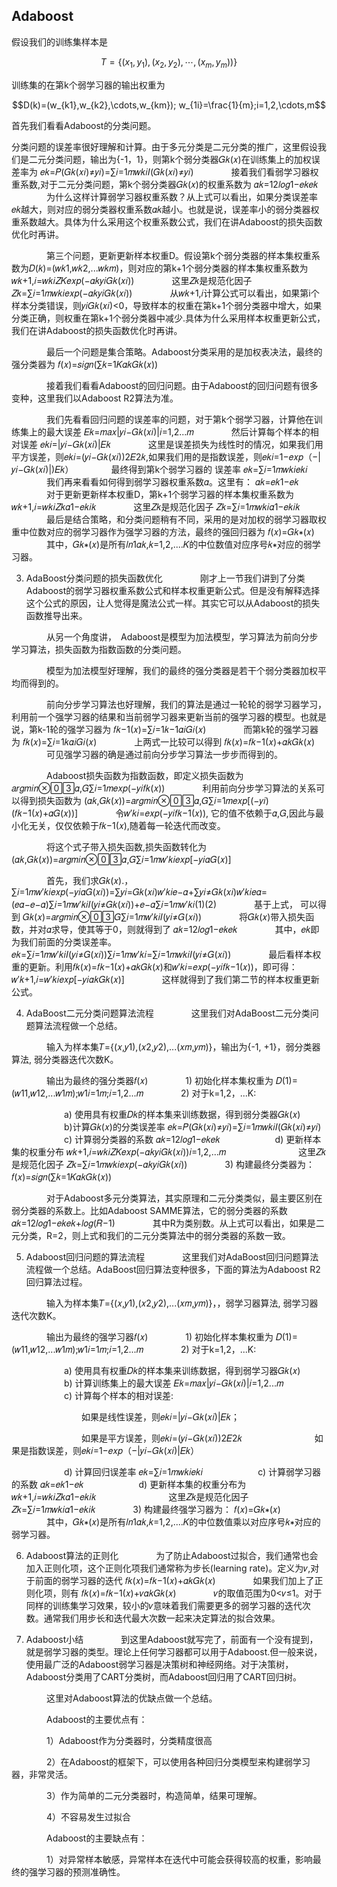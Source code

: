 ## Adaboost

假设我们的训练集样本是

$$T=\{(x_1,y_1),(x_2,y_2),\cdots,(x_m,y_m))\}$$

训练集的在第k个弱学习器的输出权重为

$$D(k)=(w_{k1},w_{k2},\cdots,w_{km}); w_{1i}=\frac{1}{m};i=1,2,\cdots,m$$
 
首先我们看看Adaboost的分类问题。

分类问题的误差率很好理解和计算。由于多元分类是二元分类的推广，这里假设我们是二元分类问题，输出为{-1，1}，则第k个弱分类器𝐺𝑘(𝑥)在训练集上的加权误差率为
𝑒𝑘=𝑃(𝐺𝑘(𝑥𝑖)≠𝑦𝑖)=∑𝑖=1𝑚𝑤𝑘𝑖𝐼(𝐺𝑘(𝑥𝑖)≠𝑦𝑖)
　　　　接着我们看弱学习器权重系数,对于二元分类问题，第k个弱分类器𝐺𝑘(𝑥)的权重系数为
𝛼𝑘=12𝑙𝑜𝑔1−𝑒𝑘𝑒𝑘
　　　　为什么这样计算弱学习器权重系数？从上式可以看出，如果分类误差率𝑒𝑘越大，则对应的弱分类器权重系数𝛼𝑘越小。也就是说，误差率小的弱分类器权重系数越大。具体为什么采用这个权重系数公式，我们在讲Adaboost的损失函数优化时再讲。

　　　　第三个问题，更新更新样本权重D。假设第k个弱分类器的样本集权重系数为𝐷(𝑘)=(𝑤𝑘1,𝑤𝑘2,...𝑤𝑘𝑚)，则对应的第k+1个弱分类器的样本集权重系数为
𝑤𝑘+1,𝑖=𝑤𝑘𝑖𝑍𝐾𝑒𝑥𝑝(−𝛼𝑘𝑦𝑖𝐺𝑘(𝑥𝑖))
　　　　这里𝑍𝑘是规范化因子
𝑍𝑘=∑𝑖=1𝑚𝑤𝑘𝑖𝑒𝑥𝑝(−𝛼𝑘𝑦𝑖𝐺𝑘(𝑥𝑖))
　　　　从𝑤𝑘+1,𝑖计算公式可以看出，如果第i个样本分类错误，则𝑦𝑖𝐺𝑘(𝑥𝑖)<0，导致样本的权重在第k+1个弱分类器中增大，如果分类正确，则权重在第k+1个弱分类器中减少.具体为什么采用样本权重更新公式，我们在讲Adaboost的损失函数优化时再讲。

　　　　最后一个问题是集合策略。Adaboost分类采用的是加权表决法，最终的强分类器为
𝑓(𝑥)=𝑠𝑖𝑔𝑛(∑𝑘=1𝐾𝛼𝑘𝐺𝑘(𝑥))
　　　　

　　　　接着我们看看Adaboost的回归问题。由于Adaboost的回归问题有很多变种，这里我们以Adaboost R2算法为准。

　　　　我们先看看回归问题的误差率的问题，对于第k个弱学习器，计算他在训练集上的最大误差
𝐸𝑘=𝑚𝑎𝑥|𝑦𝑖−𝐺𝑘(𝑥𝑖)|𝑖=1,2...𝑚
　　　　然后计算每个样本的相对误差
𝑒𝑘𝑖=|𝑦𝑖−𝐺𝑘(𝑥𝑖)|𝐸𝑘
　　　　这里是误差损失为线性时的情况，如果我们用平方误差，则𝑒𝑘𝑖=(𝑦𝑖−𝐺𝑘(𝑥𝑖))2𝐸2𝑘,如果我们用的是指数误差，则𝑒𝑘𝑖=1−𝑒𝑥𝑝（−|𝑦𝑖−𝐺𝑘(𝑥𝑖)|)𝐸𝑘）
　　　　最终得到第k个弱学习器的 误差率
𝑒𝑘=∑𝑖=1𝑚𝑤𝑘𝑖𝑒𝑘𝑖
　　　　我们再来看看如何得到弱学习器权重系数𝛼。这里有：
𝛼𝑘=𝑒𝑘1−𝑒𝑘
　　　　对于更新更新样本权重D，第k+1个弱学习器的样本集权重系数为
𝑤𝑘+1,𝑖=𝑤𝑘𝑖𝑍𝑘𝛼1−𝑒𝑘𝑖𝑘
　　　　这里𝑍𝑘是规范化因子
𝑍𝑘=∑𝑖=1𝑚𝑤𝑘𝑖𝛼1−𝑒𝑘𝑖𝑘
　　　　最后是结合策略，和分类问题稍有不同，采用的是对加权的弱学习器取权重中位数对应的弱学习器作为强学习器的方法，最终的强回归器为
𝑓(𝑥)=𝐺𝑘∗(𝑥)
　　　　其中，𝐺𝑘∗(𝑥)是所有𝑙𝑛1𝛼𝑘,𝑘=1,2,....𝐾的中位数值对应序号𝑘∗对应的弱学习器。　

3. AdaBoost分类问题的损失函数优化
　　　　刚才上一节我们讲到了分类Adaboost的弱学习器权重系数公式和样本权重更新公式。但是没有解释选择这个公式的原因，让人觉得是魔法公式一样。其实它可以从Adaboost的损失函数推导出来。

　　　　从另一个角度讲，　Adaboost是模型为加法模型，学习算法为前向分步学习算法，损失函数为指数函数的分类问题。

　　　　模型为加法模型好理解，我们的最终的强分类器是若干个弱分类器加权平均而得到的。

　　　　前向分步学习算法也好理解，我们的算法是通过一轮轮的弱学习器学习，利用前一个强学习器的结果和当前弱学习器来更新当前的强学习器的模型。也就是说，第k-1轮的强学习器为
𝑓𝑘−1(𝑥)=∑𝑖=1𝑘−1𝛼𝑖𝐺𝑖(𝑥)
　　　　而第k轮的强学习器为
𝑓𝑘(𝑥)=∑𝑖=1𝑘𝛼𝑖𝐺𝑖(𝑥)
　　　　上两式一比较可以得到
𝑓𝑘(𝑥)=𝑓𝑘−1(𝑥)+𝛼𝑘𝐺𝑘(𝑥)
　　　　可见强学习器的确是通过前向分步学习算法一步步而得到的。

　　　　Adaboost损失函数为指数函数，即定义损失函数为
𝑎𝑟𝑔𝑚𝑖𝑛𝛼,𝐺∑𝑖=1𝑚𝑒𝑥𝑝(−𝑦𝑖𝑓𝑘(𝑥))
　　　　利用前向分步学习算法的关系可以得到损失函数为
(𝛼𝑘,𝐺𝑘(𝑥))=𝑎𝑟𝑔𝑚𝑖𝑛𝛼,𝐺∑𝑖=1𝑚𝑒𝑥𝑝[(−𝑦𝑖)(𝑓𝑘−1(𝑥)+𝛼𝐺(𝑥))]
　　　　令𝑤′𝑘𝑖=𝑒𝑥𝑝(−𝑦𝑖𝑓𝑘−1(𝑥)), 它的值不依赖于𝛼,𝐺,因此与最小化无关，仅仅依赖于𝑓𝑘−1(𝑥),随着每一轮迭代而改变。

　　　　将这个式子带入损失函数,损失函数转化为
(𝛼𝑘,𝐺𝑘(𝑥))=𝑎𝑟𝑔𝑚𝑖𝑛𝛼,𝐺∑𝑖=1𝑚𝑤′𝑘𝑖𝑒𝑥𝑝[−𝑦𝑖𝛼𝐺(𝑥)]
　　　　

　　　　首先，我们求𝐺𝑘(𝑥).，
∑𝑖=1𝑚𝑤′𝑘𝑖𝑒𝑥𝑝(−𝑦𝑖𝛼𝐺(𝑥𝑖))=∑𝑦𝑖=𝐺𝑘(𝑥𝑖)𝑤′𝑘𝑖𝑒−𝛼+∑𝑦𝑖≠𝐺𝑘(𝑥𝑖)𝑤′𝑘𝑖𝑒𝛼=(𝑒𝛼−𝑒−𝛼)∑𝑖=1𝑚𝑤′𝑘𝑖𝐼(𝑦𝑖≠𝐺𝑘(𝑥𝑖))+𝑒−𝛼∑𝑖=1𝑚𝑤′𝑘𝑖(1)(2)
　　　　基于上式， 可以得到
𝐺𝑘(𝑥)=𝑎𝑟𝑔𝑚𝑖𝑛𝐺∑𝑖=1𝑚𝑤′𝑘𝑖𝐼(𝑦𝑖≠𝐺(𝑥𝑖))
　　　　将𝐺𝑘(𝑥)带入损失函数，并对𝛼求导，使其等于0，则就得到了
𝛼𝑘=12𝑙𝑜𝑔1−𝑒𝑘𝑒𝑘
　　　　其中，𝑒𝑘即为我们前面的分类误差率。
𝑒𝑘=∑𝑖=1𝑚𝑤′𝑘𝑖𝐼(𝑦𝑖≠𝐺(𝑥𝑖))∑𝑖=1𝑚𝑤′𝑘𝑖=∑𝑖=1𝑚𝑤𝑘𝑖𝐼(𝑦𝑖≠𝐺(𝑥𝑖))
　　　　最后看样本权重的更新。利用𝑓𝑘(𝑥)=𝑓𝑘−1(𝑥)+𝛼𝑘𝐺𝑘(𝑥)和𝑤′𝑘𝑖=𝑒𝑥𝑝(−𝑦𝑖𝑓𝑘−1(𝑥))，即可得：
𝑤′𝑘+1,𝑖=𝑤′𝑘𝑖𝑒𝑥𝑝[−𝑦𝑖𝛼𝑘𝐺𝑘(𝑥)]
　　　　这样就得到了我们第二节的样本权重更新公式。

4. AdaBoost二元分类问题算法流程
　　　　这里我们对AdaBoost二元分类问题算法流程做一个总结。

　　　　输入为样本集𝑇={(𝑥,𝑦1),(𝑥2,𝑦2),...(𝑥𝑚,𝑦𝑚)}，输出为{-1, +1}，弱分类器算法, 弱分类器迭代次数K。

　　　　输出为最终的强分类器𝑓(𝑥)
　　　　1) 初始化样本集权重为
𝐷(1)=(𝑤11,𝑤12,...𝑤1𝑚);𝑤1𝑖=1𝑚;𝑖=1,2...𝑚
　　　　2) 对于k=1,2，...K:

　　　　　　a) 使用具有权重𝐷𝑘的样本集来训练数据，得到弱分类器𝐺𝑘(𝑥)
　　　　　　b)计算𝐺𝑘(𝑥)的分类误差率
𝑒𝑘=𝑃(𝐺𝑘(𝑥𝑖)≠𝑦𝑖)=∑𝑖=1𝑚𝑤𝑘𝑖𝐼(𝐺𝑘(𝑥𝑖)≠𝑦𝑖)
　　　　　　c) 计算弱分类器的系数
𝛼𝑘=12𝑙𝑜𝑔1−𝑒𝑘𝑒𝑘
　　　　　　d) 更新样本集的权重分布
𝑤𝑘+1,𝑖=𝑤𝑘𝑖𝑍𝐾𝑒𝑥𝑝(−𝛼𝑘𝑦𝑖𝐺𝑘(𝑥𝑖))𝑖=1,2,...𝑚
　　　　　　　　这里𝑍𝑘是规范化因子
𝑍𝑘=∑𝑖=1𝑚𝑤𝑘𝑖𝑒𝑥𝑝(−𝛼𝑘𝑦𝑖𝐺𝑘(𝑥𝑖))
　　　　3) 构建最终分类器为：
𝑓(𝑥)=𝑠𝑖𝑔𝑛(∑𝑘=1𝐾𝛼𝑘𝐺𝑘(𝑥))
　　　　

 

　　　　对于Adaboost多元分类算法，其实原理和二元分类类似，最主要区别在弱分类器的系数上。比如Adaboost SAMME算法，它的弱分类器的系数
𝛼𝑘=12𝑙𝑜𝑔1−𝑒𝑘𝑒𝑘+𝑙𝑜𝑔(𝑅−1)
　　　　其中R为类别数。从上式可以看出，如果是二元分类，R=2，则上式和我们的二元分类算法中的弱分类器的系数一致。

5. Adaboost回归问题的算法流程
　　　　这里我们对AdaBoost回归问题算法流程做一个总结。AdaBoost回归算法变种很多，下面的算法为Adaboost R2回归算法过程。

　　　　输入为样本集𝑇={(𝑥,𝑦1),(𝑥2,𝑦2),...(𝑥𝑚,𝑦𝑚)}，，弱学习器算法, 弱学习器迭代次数K。

　　　　输出为最终的强学习器𝑓(𝑥)
　　　　1) 初始化样本集权重为
𝐷(1)=(𝑤11,𝑤12,...𝑤1𝑚);𝑤1𝑖=1𝑚;𝑖=1,2...𝑚
　　　　2) 对于k=1,2，...K:

　　　　　　a) 使用具有权重𝐷𝑘的样本集来训练数据，得到弱学习器𝐺𝑘(𝑥)
　　　　　　b) 计算训练集上的最大误差
𝐸𝑘=𝑚𝑎𝑥|𝑦𝑖−𝐺𝑘(𝑥𝑖)|𝑖=1,2...𝑚
　　　　　　c) 计算每个样本的相对误差:

　　　　　　　　如果是线性误差，则𝑒𝑘𝑖=|𝑦𝑖−𝐺𝑘(𝑥𝑖)|𝐸𝑘；

　　　　　　　　如果是平方误差，则𝑒𝑘𝑖=(𝑦𝑖−𝐺𝑘(𝑥𝑖))2𝐸2𝑘
　　　　　　　　如果是指数误差，则𝑒𝑘𝑖=1−𝑒𝑥𝑝（−|𝑦𝑖−𝐺𝑘(𝑥𝑖)|𝐸𝑘）　　　　　　　　

　　　　　　d) 计算回归误差率
𝑒𝑘=∑𝑖=1𝑚𝑤𝑘𝑖𝑒𝑘𝑖
　　　　　　c) 计算弱学习器的系数
𝛼𝑘=𝑒𝑘1−𝑒𝑘
　　　　　　d) 更新样本集的权重分布为
𝑤𝑘+1,𝑖=𝑤𝑘𝑖𝑍𝑘𝛼1−𝑒𝑘𝑖𝑘
　　　　　　　　这里𝑍𝑘是规范化因子
𝑍𝑘=∑𝑖=1𝑚𝑤𝑘𝑖𝛼1−𝑒𝑘𝑖𝑘
　　　　3) 构建最终强学习器为：
𝑓(𝑥)=𝐺𝑘∗(𝑥)
　　　　其中，𝐺𝑘∗(𝑥)是所有𝑙𝑛1𝛼𝑘,𝑘=1,2,....𝐾的中位数值乘以对应序号𝑘∗对应的弱学习器。　　

6. Adaboost算法的正则化
　　　　为了防止Adaboost过拟合，我们通常也会加入正则化项，这个正则化项我们通常称为步长(learning rate)。定义为𝜈,对于前面的弱学习器的迭代
𝑓𝑘(𝑥)=𝑓𝑘−1(𝑥)+𝛼𝑘𝐺𝑘(𝑥)
　　　　如果我们加上了正则化项，则有
𝑓𝑘(𝑥)=𝑓𝑘−1(𝑥)+𝜈𝛼𝑘𝐺𝑘(𝑥)
　　　　𝜈的取值范围为0<𝜈≤1。对于同样的训练集学习效果，较小的𝜈意味着我们需要更多的弱学习器的迭代次数。通常我们用步长和迭代最大次数一起来决定算法的拟合效果。

7. Adaboost小结
　　　　到这里Adaboost就写完了，前面有一个没有提到，就是弱学习器的类型。理论上任何学习器都可以用于Adaboost.但一般来说，使用最广泛的Adaboost弱学习器是决策树和神经网络。对于决策树，Adaboost分类用了CART分类树，而Adaboost回归用了CART回归树。

　　　　这里对Adaboost算法的优缺点做一个总结。

　　　　Adaboost的主要优点有：

　　　　1）Adaboost作为分类器时，分类精度很高

　　　　2）在Adaboost的框架下，可以使用各种回归分类模型来构建弱学习器，非常灵活。

　　　　3）作为简单的二元分类器时，构造简单，结果可理解。

　　　　4）不容易发生过拟合

　　　　Adaboost的主要缺点有：

　　　　1）对异常样本敏感，异常样本在迭代中可能会获得较高的权重，影响最终的强学习器的预测准确性。